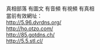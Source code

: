 真相部落 有圖文 有音頻 有視頻 有真相<br>
當前有效網址：<br>
http://5.96.dvrdns.org/<br>
http://ho.otzo.com/<br>
http://85.gotdns.ch/<br>
http://5.5.stl.cl/<br>
